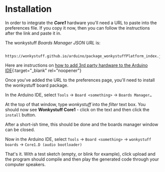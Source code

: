 # Installation

In order to integrate the _**Core1**_ hardware you'll need a URL to paste into
the preferences file. If you copy it now, then you can follow the instructions
after the link and paste it in.

The wonkystuff _Boards Manager JSON URL_ is:

```
  https://wonkystuff.github.io/arduino/package_wonkystuffPlatform_index.json
```

Here are instructions on [how to add 3rd party hardware to the Arduino IDE](https://support.arduino.cc/hc/en-us/articles/360016466340-How-to-add-3rd-party-hardware-in-the-Arduino-IDE){:target="_blank" rel="noopener"}

Once you've added the URL to the preferences page, you'll need to install
the wonkystuff board package.

In the Arduino IDE, select `Tools` -> `Board <something>` -> `Boards Manager…`

At the top of that window, type _wonkystuff_ into the _filter_ text box. You should
now see **Wonkystuff Core1** - click on the text and then click the `install` button.

After a short-ish time, this should be done and the boards manager window can be closed.

Now in the Arduino IDE, select `Tools` -> `Board <something>` -> `wonkystuff boards` -> `Core1.D (audio bootloader)`

That's it. With a test sketch (empty, or blink for example), click upload and the
program should compile and then play the generated code through your computer
speakers.
